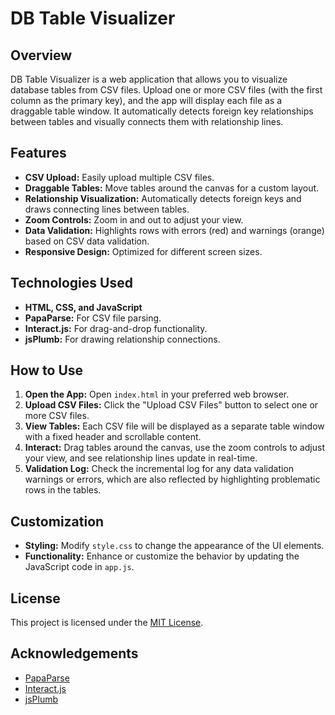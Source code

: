 # DB Table Visualizer

## Overview

DB Table Visualizer is a web application that allows you to visualize database tables from CSV files. Upload one or more CSV files (with the first column as the primary key), and the app will display each file as a draggable table window. It automatically detects foreign key relationships between tables and visually connects them with relationship lines.

## Features

- **CSV Upload:** Easily upload multiple CSV files.
- **Draggable Tables:** Move tables around the canvas for a custom layout.
- **Relationship Visualization:** Automatically detects foreign keys and draws connecting lines between tables.
- **Zoom Controls:** Zoom in and out to adjust your view.
- **Data Validation:** Highlights rows with errors (red) and warnings (orange) based on CSV data validation.
- **Responsive Design:** Optimized for different screen sizes.

## Technologies Used

- **HTML, CSS, and JavaScript**
- **PapaParse:** For CSV file parsing.
- **Interact.js:** For drag-and-drop functionality.
- **jsPlumb:** For drawing relationship connections.

## How to Use

1. **Open the App:** Open `index.html` in your preferred web browser.
2. **Upload CSV Files:** Click the "Upload CSV Files" button to select one or more CSV files.
3. **View Tables:** Each CSV file will be displayed as a separate table window with a fixed header and scrollable content.
4. **Interact:** Drag tables around the canvas, use the zoom controls to adjust your view, and see relationship lines update in real-time.
5. **Validation Log:** Check the incremental log for any data validation warnings or errors, which are also reflected by highlighting problematic rows in the tables.

## Customization

- **Styling:** Modify `style.css` to change the appearance of the UI elements.
- **Functionality:** Enhance or customize the behavior by updating the JavaScript code in `app.js`.

## License

This project is licensed under the [MIT License](LICENSE).

## Acknowledgements

- [PapaParse](https://www.papaparse.com/)
- [Interact.js](https://interactjs.io/)
- [jsPlumb](https://jsplumbtoolkit.com/)

